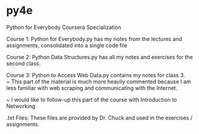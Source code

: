 # py4e
Python for Everybody Coursera Specialization

Course 1: Python for Everybody.py has my notes from the lectures and assignments, consolidated into a single code file
 
Course 2: Python Data Structures.py has all my notes and exercises for the second class.

Course 3: Python to Access Web Data.py contains my notes for class 3.  
  ~ This part of the material is much more heavily commented because I am less familiar with web scraping and communicating with the Internet.
  
  ~ I would like to follow-up this part of the course with Introduction to Networking

.txt Files: These files are provided by Dr. Chuck and used in the exercises / assignments.
